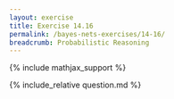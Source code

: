 ```yaml
---
layout: exercise
title: Exercise 14.16
permalink: /bayes-nets-exercises/14-16/
breadcrumb: Probabilistic Reasoning
---
```


{% include mathjax_support %}

<div><i class="arrow-up" data-chapter="bayes-nets-exercises" data-exercise="ex_16" data-rating="0"></i></div>
{% include_relative question.md %}
